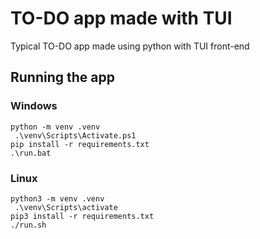 # TO-DO app made with TUI
Typical TO-DO app made using python with TUI front-end

## Running the app
### Windows
```python -m venv .venv``` <br>
``` .\venv\Scripts\Activate.ps1``` <br>
```pip install -r requirements.txt``` <br>
```.\run.bat```
### Linux
```python3 -m venv .venv``` <br>
``` .\venv\Scripts\activate``` <br>
```pip3 install -r requirements.txt``` <br>
```./run.sh```